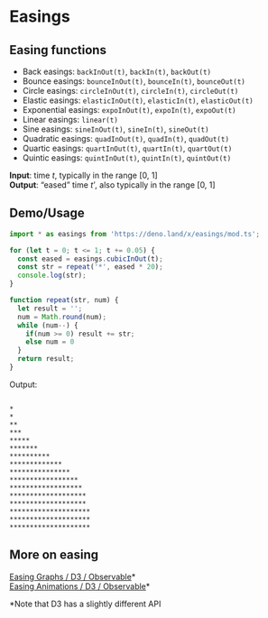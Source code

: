 # Easings

## Easing functions

- Back easings: `backInOut(t)`, `backIn(t)`, `backOut(t)`
- Bounce easings: `bounceInOut(t)`, `bounceIn(t)`, `bounceOut(t)`
- Circle easings: `circleInOut(t)`, `circleIn(t)`, `circleOut(t)`
- Elastic easings: `elasticInOut(t)`, `elasticIn(t)`, `elasticOut(t)`
- Exponential easings: `expoInOut(t)`, `expoIn(t)`, `expoOut(t)`
- Linear easings: `linear(t)`
- Sine easings: `sineInOut(t)`, `sineIn(t)`, `sineOut(t)`
- Quadratic easings: `quadInOut(t)`, `quadIn(t)`, `quadOut(t)`
- Quartic easings: `quartInOut(t)`, `quartIn(t)`, `quartOut(t)`
- Quintic easings: `quintInOut(t)`, `quintIn(t)`, `quintOut(t)`

**Input**: time *t*, typically in the range [0, 1]  
**Output**: “eased” time *tʹ*, also typically in the range [0, 1]

## Demo/Usage

```js
import * as easings from 'https://deno.land/x/easings/mod.ts';

for (let t = 0; t <= 1; t += 0.05) {
  const eased = easings.cubicInOut(t);
  const str = repeat('*', eased * 20);
  console.log(str);
}

function repeat(str, num) {
  let result = '';
  num = Math.round(num);
  while (num--) {
    if(num >= 0) result += str;
    else num = 0
  }
  return result;
}
```

Output: 
```

*
*
**
***
*****
*******
**********
*************
***************
*****************
******************
*******************
*******************
********************
********************
********************
```

## More on easing
[Easing Graphs / D3 / Observable](https://observablehq.com/@d3/easing)*  
[Easing Animations / D3 / Observable](https://observablehq.com/@d3/easing-animations)*  

\*Note that D3 has a slightly different API
